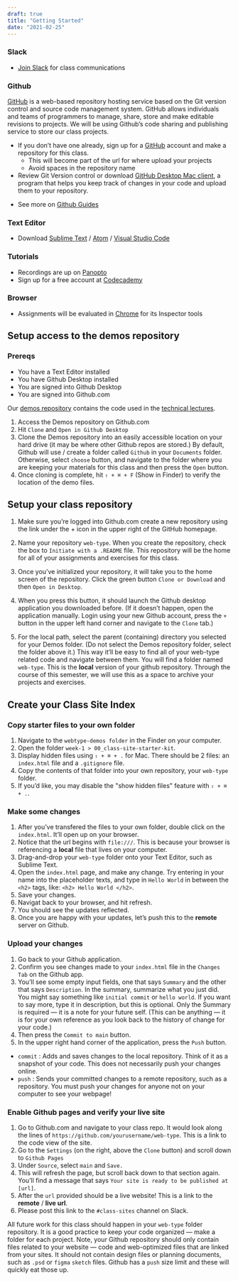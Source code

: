```yaml
---
draft: true
title: "Getting Started"
date: "2021-02-25"
---
```


### Slack
* [Join Slack](https://join.slack.com/t/webtypespring2021/shared_invite/zt-n1w790sx-0fQR~fSsXuTpKTnjkSToAQ) for class communications

### Github
[GitHub](https://github.com/) is a web-based repository hosting service based on the Git version control and source code management system. GitHub allows individuals and teams of programmers to manage, share, store and make editable revisions to projects. We will be using Github’s code sharing and publishing service to store our class projects. 

* If you don’t have one already, sign up for a [GitHub](https://github.com/) account and make a repository for this class.
	- This will become part of the url for where upload your projects
	- Avoid spaces in the repository name
* Review Git Version control or download [GitHub Desktop Mac client](https://desktop.github.com/), a program that helps you keep track of changes in your code and upload them to your repository.
- See more on [Github Guides](https://guides.github.com/)

### Text Editor
* Download [Sublime Text](https://www.sublimetext.com/3) / [Atom](https://atom.io/) / [Visual Studio Code](https://code.visualstudio.com/)

### Tutorials
* Recordings are up on [Panopto](https://risd.hosted.panopto.com/Panopto/Pages/Sessions/List.aspx?embedded=0#folderID=%224db47cb6-f06a-46b1-9d81-acda00f2f8c3%22&view=0)
* Sign up for a free account at [Codecademy](https://www.codecademy.com/)


### Browser
* Assignments will be evaluated in [Chrome](https://www.google.com/chrome/) for its Inspector tools


## Setup access to the demos repository
### Prereqs
- You have a Text Editor installed
- You have Github Desktop installed
- You are signed into Github Desktop
- You are signed into Github.com

Our [demos repository]() contains the code used in the [technical lectures](https://risd.hosted.panopto.com/Panopto/Pages/Sessions/List.aspx?embedded=0#folderID=%224db47cb6-f06a-46b1-9d81-acda00f2f8c3%22&view=0).

1. Access the Demos repository on Github.com
2. Hit `Clone` and `Open in Github Desktop`
3. Clone the Demos repository into an easily accessible location on your hard drive (it may be where other Github repos are stored.) By default, Github will use / create a folder called `Github` in your `Documents` folder. Otherwise, select `choose` button, and navigate to the folder where you are keeping your materials for this class and then press the `Open` button. 
4. Once cloning is complete, hit `⇧ + ⌘ + F` (Show in Finder) to verify the location of the demo files.


## Setup your class repository
1. Make sure you’re logged into Github.com create a new repository using the link under the + icon in the upper right of the GitHub homepage. 

2. Name your repository `web-type`.  When you create the repository, check the box to `Initiate with a .README` file. This repository will be the home for all of your assignments and exercises for this class.

3. Once you’ve initialized your repository, it will take you to the home screen of the repository. Click the green button `Clone or Download` and then `Open in Desktop`.

4. When you press this button, it should launch the Github desktop application you downloaded before. (If it doesn’t happen, open the application manually. Login using your new Github account, press the `+` button in the upper left hand corner and navigate to the `Clone` tab.)

5. For the local path, select the parent (containing) directory you selected for your Demos folder. (Do not select the Demos repository folder, select the folder above it.) This way it’ll be easy to find all of your web-type related code and navigate between them. You will find a folder named `web-type`. This is the **local** version of your github repository. Through the course of this semester, we will use this as a space to archive your projects and exercises.


## Create your Class Site Index


### Copy starter files to your own folder
1. Navigate to the `webtype-demos folder` in the Finder on your computer.
2. Open the folder `week-1 > 00_class-site-starter-kit`.
3. Display hidden files using `⇧ + ⌘ + .` for Mac. There should be 2 files: an `index.html` file and a `.gitignore` file. 
4. Copy the contents of that folder into your own repository, your `web-type` folder.
5. If you’d like, you may disable the "show hidden files" feature with `⇧ + ⌘ + .`.

### Make some changes
1. After you’ve transfered the files to your own folder, double click on the `index.html`. It’ll open up on your browser.
2. Notice that the url begins with `file:///`. This is because your browser is referencing a **local** file that lives on your computer.
3. Drag-and-drop your `web-type` folder onto your Text Editor, such as Sublime Text.
4. Open the `index.html` page, and make any change. Try entering in your name into the placeholder texts, and type in `Hello World` in between the `<h2>` tags, like: `<h2> Hello World </h2>`.
5. Save your changes.
6. Navigat back to your browser, and hit refresh.
7. You should see the updates reflected.
8. Once you are happy with your updates, let’s push this to the **remote** server on Github.

### Upload your changes

1. Go back to your Github application. 
2. Confirm you see changes made to your `index.html` file in the `Changes Tab` on the Github app. 
3. You’ll see some empty input fields, one that says `Summary` and the other that says `Description`. In the summary, summarize what you just did. You might say something like `initial commit` or `hello world`. If you want to say more, type it in description, but this is optional. Only the Summary is required — it is a note for your future self. (This can be anything — it is for your own reference as you look back to the history of change for your code.)
6. Then press the `Commit to main` button.
7. In the upper right hand corner of the application, press the `Push` button.

* `commit` : Adds and saves changes to the local repository. Think of it as a snapshot of your code. This does not necessarily push your changes online.
* `push` : Sends your committed changes to a remote repository, such as a repository. You must push your changes for anyone not on your computer to see your webpage!

### Enable Github pages and verify your live site

1. Go to Github.com and navigate to your class repo. It would look along the lines of `https://github.com/yourusername/web-type`. This is a link to the code view of the site.
2. Go to the `Settings` (on the right, above the `Clone` button) and scroll down to `Github Pages`
3. Under `Source`, select `main` and `Save.`
4. This will refresh the page, but scroll back down to that section again. You’ll find a message that says `Your site is ready to be published at [url]`.
5. After the `url` provided should be a live website! This is a link to the **remote** / **live url**.
6. Please post this link to the `#class-sites` channel on Slack.

All future work for this class should happen in your `web-type` folder repository.
It is a good practice to keep your code organized — make a folder for each project. Note, your Github repository should only contain files related to your website — code and web-optimized files that are linked from your sites. It should not contain design files or planning documents, such as `.psd` or `figma` `sketch` files. Github has a `push` size limit and these will quickly eat those up.

